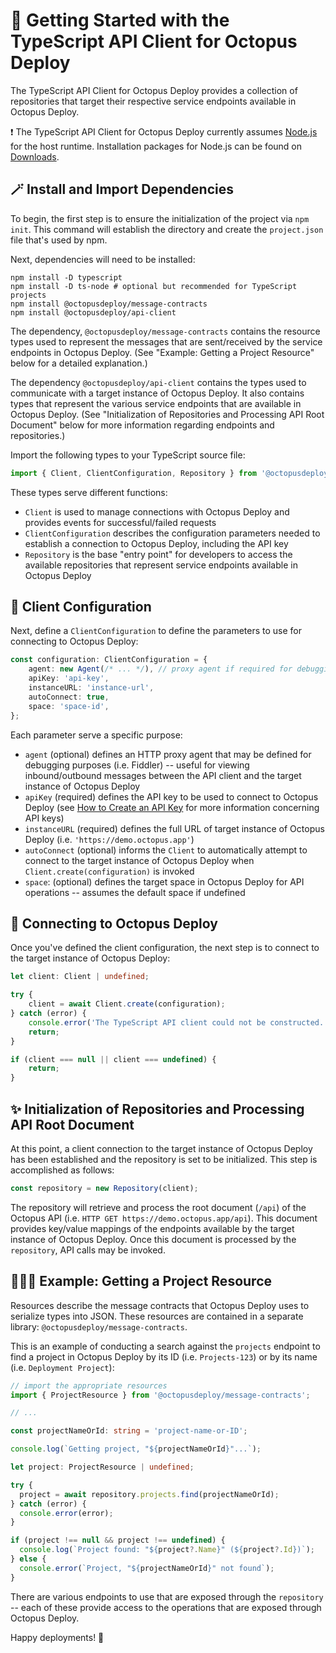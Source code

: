 # 🚀 Getting Started with the TypeScript API Client for Octopus Deploy

The TypeScript API Client for Octopus Deploy provides a collection of repositories that target their respective service endpoints available in Octopus Deploy.

❗️ The TypeScript API Client for Octopus Deploy currently assumes [Node.js](https://nodejs.org/) for the host runtime. Installation packages for Node.js can be found on [Downloads](https://nodejs.org/en/download/).

## 🪄 Install and Import Dependencies

To begin, the first step is to ensure the initialization of the project via `npm init`. This command will establish the directory and create the `project.json` file that's used by npm.

Next, dependencies will need to be installed:

```shell
npm install -D typescript
npm install -D ts-node # optional but recommended for TypeScript projects
npm install @octopusdeploy/message-contracts
npm install @octopusdeploy/api-client
```

The dependency, `@octopusdeploy/message-contracts` contains the resource types used to represent the messages that are sent/received by the service endpoints in Octopus Deploy. (See "Example: Getting a Project Resource" below for a detailed explanation.)

The dependency `@octopusdeploy/api-client` contains the types used to communicate with a target instance of Octopus Deploy. It also contains types that represent the various service endpoints that are available in Octopus Deploy. (See "Initialization of Repositories and Processing API Root Document" below for more information regarding endpoints and repositories.)

Import the following types to your TypeScript source file:

```typescript
import { Client, ClientConfiguration, Repository } from '@octopusdeploy/api-client';
```

These types serve different functions:

* `Client` is used to manage connections with Octopus Deploy and provides events for successful/failed requests
* `ClientConfiguration` describes the configuration parameters needed to establish a connection to Octopus Deploy, including the API key
* `Repository` is the base "entry point" for developers to access the available repositories that represent service endpoints available in Octopus Deploy

## 📜 Client Configuration

Next, define a `ClientConfiguration` to define the parameters to use for connecting to Octopus Deploy:

```typescript
const configuration: ClientConfiguration = {
    agent: new Agent(/* ... */), // proxy agent if required for debugging
    apiKey: 'api-key',
    instanceURL: 'instance-url',
    autoConnect: true,
    space: 'space-id',
};
```

Each parameter serve a specific purpose:

* `agent` (optional) defines an HTTP proxy agent that may be defined for debugging purposes (i.e. Fiddler) -- useful for viewing inbound/outbound messages between the API client and the target instance of Octopus Deploy
* `apiKey` (required) defines the API key to be used to connect to Octopus Deploy (see [How to Create an API Key](https://octopus.com/docs/octopus-rest-api/how-to-create-an-api-key) for more information concerning API keys)
* `instanceURL` (required) defines the full URL of target instance of Octopus Deploy (i.e. `'https://demo.octopus.app'`)
* `autoConnect` (optional) informs the `Client` to automatically attempt to connect to the target instance of Octopus Deploy when `Client.create(configuration)` is invoked
* `space`: (optional) defines the target space in Octopus Deploy for API operations -- assumes the default space if undefined

## 🐙 Connecting to Octopus Deploy

Once you've defined the client configuration, the next step is to connect to the target instance of Octopus Deploy:

```typescript
let client: Client | undefined;

try {
    client = await Client.create(configuration);
} catch (error) {
    console.error('The TypeScript API client could not be constructed.');
    return;
}

if (client === null || client === undefined) {
    return;
}
```

## ✨ Initialization of Repositories and Processing API Root Document

At this point, a client connection to the target instance of Octopus Deploy has been established and the repository is set to be initialized. This step is accomplished as follows:

```typescript
const repository = new Repository(client);
```

The repository will retrieve and process the root document (`/api`) of the Octopus API (i.e. `HTTP GET https://demo.octopus.app/api`). This document provides key/value mappings of the endpoints available by the target instance of Octopus Deploy. Once this document is processed by the `repository`, API calls may be invoked.

## 👩🏼‍💻 Example: Getting a Project Resource

Resources describe the message contracts that Octopus Deploy uses to serialize types into JSON. These resources are contained in a separate library: `@octopusdeploy/message-contracts`.

This is an example of conducting a search against the `projects` endpoint to find a project in Octopus Deploy by its ID (i.e. `Projects-123`) or by its name (i.e. `Deployment Project`):

```typescript
// import the appropriate resources
import { ProjectResource } from '@octopusdeploy/message-contracts';

// ...

const projectNameOrId: string = 'project-name-or-ID';

console.log(`Getting project, "${projectNameOrId}"...`);

let project: ProjectResource | undefined;

try {
  project = await repository.projects.find(projectNameOrId);
} catch (error) {
  console.error(error);
}

if (project !== null && project !== undefined) {
  console.log(`Project found: "${project?.Name}" (${project?.Id})`);
} else {
  console.error(`Project, "${projectNameOrId}" not found`);
}
```

There are various endpoints to use that are exposed through the `repository` -- each of these provide access to the operations that are exposed through Octopus Deploy.

Happy deployments! 🐙